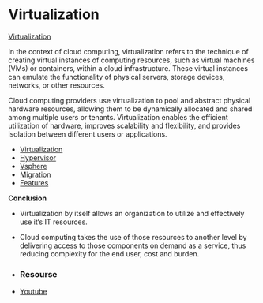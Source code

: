 # Virtualization

 [Virtualization](Image/readme.png)
 
In the context of cloud computing, virtualization refers to the technique of creating virtual instances of computing resources, such as virtual machines (VMs) or containers, within a cloud infrastructure. These virtual instances can emulate the functionality of physical servers, storage devices, networks, or other resources.

Cloud computing providers use virtualization to pool and abstract physical hardware resources, allowing them to be dynamically allocated and shared among multiple users or tenants. Virtualization enables the efficient utilization of hardware, improves scalability and flexibility, and provides isolation between different users or applications.
- [Virtualization](Virtualization.md)
- [Hypervisor](Hypervisor.md)
- [Vsphere](Vsphere.md)
- [Migration](Migration.md)
- [Features](Features.md)

**Conclusion**
- 	Virtualization by itself allows an organization to utilize and effectively use it‘s IT resources.
- 	Cloud computing takes the use of those resources to another level by delivering access to those components on demand as a service, thus reducing complexity for the end user, cost and burden.

- 	### Resourse
- 	[Youtube](https://youtube.com/playlist?list=PLBGx66SQNZ8aiuWzEFavDMpQ1RRWsZLZV)

